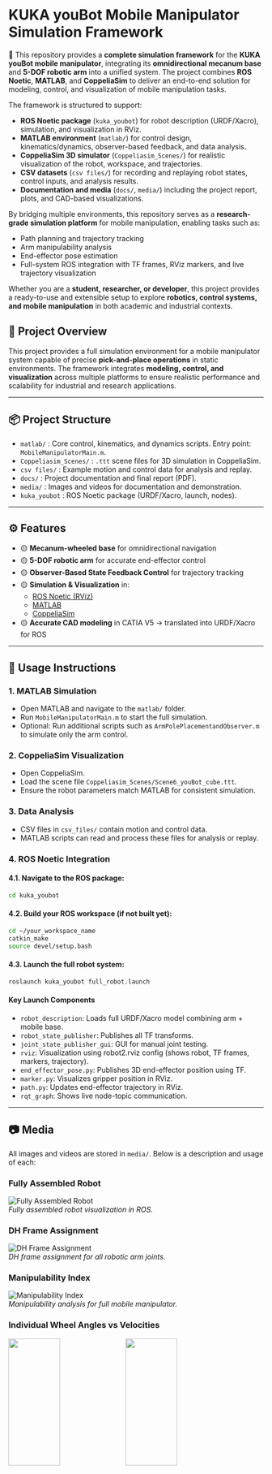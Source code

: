 # KUKA youBot Mobile Manipulator Simulation Framework

🚀 This repository provides a **complete simulation framework** for the **KUKA youBot mobile manipulator**, integrating its **omnidirectional mecanum base** and **5-DOF robotic arm** into a unified system. The project combines **ROS Noetic**, **MATLAB**, and **CoppeliaSim** to deliver an end-to-end solution for modeling, control, and visualization of mobile manipulation tasks.

The framework is structured to support:

- **ROS Noetic package** (`kuka_youbot`) for robot description (URDF/Xacro), simulation, and visualization in RViz.
- **MATLAB environment** (`matlab/`) for control design, kinematics/dynamics, observer-based feedback, and data analysis.
- **CoppeliaSim 3D simulator** (`Coppeliasim_Scenes/`) for realistic visualization of the robot, workspace, and trajectories.
- **CSV datasets** (`csv files/`) for recording and replaying robot states, control inputs, and analysis results.
- **Documentation and media** (`docs/`, `media/`) including the project report, plots, and CAD-based visualizations.

By bridging multiple environments, this repository serves as a **research-grade simulation platform** for mobile manipulation, enabling tasks such as:

- Path planning and trajectory tracking
- Arm manipulability analysis
- End-effector pose estimation
- Full-system ROS integration with TF frames, RViz markers, and live trajectory visualization

Whether you are a **student, researcher, or developer**, this project provides a ready-to-use and extensible setup to explore **robotics, control systems, and mobile manipulation** in both academic and industrial contexts.

## 📌 Project Overview

This project provides a full simulation environment for a mobile manipulator system capable of precise **pick-and-place operations** in static environments. The framework integrates **modeling, control, and visualization** across multiple platforms to ensure realistic performance and scalability for industrial and research applications.

---

## 📦 Project Structure

- `matlab/` : Core control, kinematics, and dynamics scripts. Entry point: `MobileManipulatorMain.m`.
- `Coppeliasim_Scenes/` : `.ttt` scene files for 3D simulation in CoppeliaSim.
- `csv files/` : Example motion and control data for analysis and replay.
- `docs/` : Project documentation and final report (PDF).
- `media/` : Images and videos for documentation and demonstration.
- `kuka_youbot` : ROS Noetic package (URDF/Xacro, launch, nodes).

---

## ⚙️ Features

- 🟡 **Mecanum-wheeled base** for omnidirectional navigation
- 🟡 **5-DOF robotic arm** for accurate end-effector control
- 🟡 **Observer-Based State Feedback Control** for trajectory tracking
- 🟡 **Simulation & Visualization** in:
  - [ROS Noetic (RViz)](http://wiki.ros.org/noetic)
  - [MATLAB](https://www.mathworks.com/products/matlab.html)
  - [CoppeliaSim](https://www.coppeliarobotics.com/)
- 🟡 **Accurate CAD modeling** in CATIA V5 → translated into URDF/Xacro for ROS

---

## 🚦 Usage Instructions

### 1. MATLAB Simulation

- Open MATLAB and navigate to the `matlab/` folder.
- Run `MobileManipulatorMain.m` to start the full simulation.
- Optional: Run additional scripts such as `ArmPolePlacementandObserver.m` to simulate only the arm control.

### 2. CoppeliaSim Visualization

- Open CoppeliaSim.
- Load the scene file `Coppeliasim_Scenes/Scene6_youBot_cube.ttt`.
- Ensure the robot parameters match MATLAB for consistent simulation.

### 3. Data Analysis

- CSV files in `csv_files/` contain motion and control data.
- MATLAB scripts can read and process these files for analysis or replay.

### 4. ROS Noetic Integration

#### 4.1. Navigate to the ROS package:

```bash
cd kuka_youbot
```

#### 4.2. Build your ROS workspace (if not built yet):

```bash
cd ~/your_workspace_name
catkin_make
source devel/setup.bash
```

#### 4.3. Launch the full robot system:

```bash
roslaunch kuka_youbot full_robot.launch
```

#### Key Launch Components

- `robot_description`: Loads full URDF/Xacro model combining arm + mobile base.
- `robot_state_publisher`: Publishes all TF transforms.
- `joint_state_publisher_gui`: GUI for manual joint testing.
- `rviz`: Visualization using robot2.rviz config (shows robot, TF frames, markers, trajectory).
- `end_effector_pose.py`: Publishes 3D end-effector position using TF.
- `marker.py`: Visualizes gripper position in RViz.
- `path.py`: Updates end-effector trajectory in RViz.
- `rqt_graph`: Shows live node-topic communication.

---

## 📷 Media

All images and videos are stored in `media/`. Below is a description and usage of each:

### Fully Assembled Robot

![Fully Assembled Robot](media/full_robot_assembled.png)  
_Fully assembled robot visualization in ROS._

### DH Frame Assignment

![DH Frame Assignment](media/Denavit_Hartenberg_Coordinate.png)  
_DH frame assignment for all robotic arm joints._

### Manipulability Index

![Manipulability Index](media/Manipulability_Index.png)  
_Manipulability analysis for full mobile manipulator._

### Individual Wheel Angles vs Velocities

<p float="left">
  <img src="media/Individual_Wheel_Angles.png" width="45%" height="250" />
  <img src="media/Individual_Wheel_Velocities.png" width="45%" height="250"/>
</p>

<!-- ### Mobile Base Path

![Mobile Base Path](media/Mobile Base Path.png)
_Path trajectory of the mobile base._ -->
<!--
### Individual Wheel Angles
![Individual Wheel Angles](media/Individual Wheel Angles.png)
_Steering angles of each mecanum wheel during motion._

### Individual Wheel Velocities
![Individual Wheel Velocities](media/Individual Wheel Velocities.png)
_Wheel velocities plotted over time._

### Mobile Base State Trajectories

![Mobile Base State Trajectories](media/Mobile Base State Trajectories.png)
_State variables of mobile base over time._ -->

<!-- ### Full Robot Image

![Full Robot Image](media/The entire image of the KUKA youBot shows both the mobile base and the 5-DOF arm with a gripper.png)
_Full robot visualization combining arm and mobile base._

### End-Effector Twist Evolution

![End-Effector Twist](media/Time Evolution of the End-Effector Twist in the body Frame.png)
_End-effector twist over time in body frame._ -->

<!-- ### ROS Graph

![ROS Graph](media/rqt_graph_for_full_system.png)
_ROS rqt_graph showing node and topic connections._

--- -->
